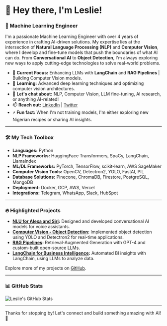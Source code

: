 # 👋 Hey there, I'm Leslie!

### 🚀 Machine Learning Engineer

I'm a passionate Machine Learning Engineer with over 4 years of experience in crafting AI-driven solutions. My expertise lies at the intersection of **Natural Language Processing (NLP)** and **Computer Vision**, where I develop and fine-tune models that push the boundaries of what AI can do. From **Conversational AI** to **Object Detection**, I'm always exploring new ways to apply cutting-edge technologies to solve real-world problems.

- 🔭 **Current Focus:** Enhancing LLMs with **LangChain** and **RAG Pipelines** | Building Computer Vision models.
- 🌱 **Learning:** Advanced deep learning techniques and optimizing computer vision architectures.
- 💬 **Let's chat about:** NLP, Computer Vision, LLM fine-tuning, AI research, or anything AI-related!
- 📫 **Reach out:** [LinkedIn](https://www.linkedin.com/in/lesliekperegbeyi) | [Twitter](https://twitter.com/leslie_ml)
- ⚡ **Fun fact:** When I'm not training models, I'm either exploring new Nigerian recipes or sharing AI insights.

---

### 🛠️ My Tech Toolbox
- **Languages:** Python
- **NLP Frameworks:** HuggingFace Transformers, SpaCy, LangChain, LlamaIndex
- **ML/DL Frameworks:** PyTorch, TensorFlow, scikit-learn, AWS SageMaker
- **Computer Vision Tools:** OpenCV, Detectron2, YOLO, FastAI, PIL
- **Database Solutions:** Pinecone, ChromaDB, Firestore, PostgreSQL, MongoDB
- **Deployment:** Docker, GCP, AWS, Vercel
- **Integrations:** Telegram, WhatsApp, Slack, HubSpot

---

### 🔥 Highlighted Projects
- **[NLU for Alexa and Siri](https://github.com/Ayirileslie/NLU-projects):** Designed and developed conversational AI models for voice assistants.
- **[Computer Vision - Object Detection](https://github.com/Ayirileslie/CV-object-detection):** Implemented object detection using YOLO and Detectron2 for real-time applications.
- **[RAG Pipelines](https://github.com/Ayirileslie/RAG-pipelines):** Retrieval-Augmented Generation with GPT-4 and custom-built open-source LLMs.
- **[LangChain for Business Intelligence](https://github.com/Ayirileslie/langchain-BI):** Automated BI insights with LangChain, using LLMs to analyze data.

Explore more of my projects on [GitHub](https://github.com/Ayirileslie).

---

### 📊 GitHub Stats
![Leslie's GitHub Stats](https://github-readme-stats.vercel.app/api?username=Ayirileslie&show_icons=true&theme=radical&count_private=true)


---

Thanks for stopping by! Let's connect and build something amazing with AI! 🚀

